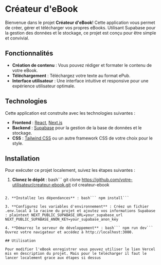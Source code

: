 # Créateur d'eBook

Bienvenue dans le projet **Créateur d'eBook**! Cette application vous permet de créer, gérer et télécharger vos propres eBooks. Utilisant Supabase pour la gestion des données et le stockage, ce projet est conçu pour être simple et convivial.

## Fonctionnalités

- **Création de contenu** : Vous pouvez rédiger et formater le contenu de votre eBook.
- **Téléchargement** : Téléchargez votre texte au format ePub.
- **Interface utilisateur** : Une interface intuitive et responsive pour une expérience utilisateur optimale.

## Technologies

Cette application est construite avec les technologies suivantes :

- **Frontend** : [React](https://reactjs.org/), [Next.js](https://nextjs.org/)
- **Backend** : [Supabase](https://supabase.com/) pour la gestion de la base de données et le stockage.
- **CSS** : [Tailwind CSS](https://tailwindcss.com/) ou un autre framework CSS de votre choix pour le style.

## Installation

Pour exécuter ce projet localement, suivez les étapes suivantes :

1. **Clonez le dépôt** :
bash```
git clone https://github.com/votre-utilisateur/createur-ebook.git
cd createur-ebook
```

2. **Installez les dépendances** : bash``` npm install```

3. **Configurez les variables d'environnement** : Créez un fichier .env.local à la racine du projet et ajoutez vos informations Supabase : plaintext NEXT_PUBLIC_SUPABASE_URL=your_supabase_url NEXT_PUBLIC_SUPABASE_ANON_KEY=your_supabase_anon_key

4. **Démarrez le serveur de développement** : bash``` npm run dev``` Ouvrez votre navigateur et accédez à http://localhost:3000.

## Utilisation

Pour modifier l'eBook enregistrer vous pouvez utiliser le lien Vercel mis en description du projet. Mais pour le télécharger il faut le lancer localement grace aux étapes si dessus
